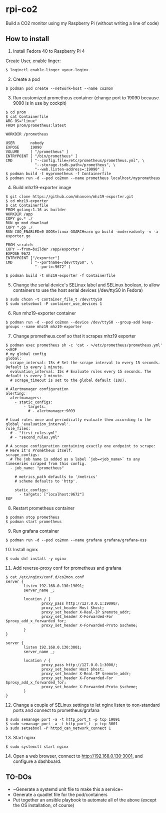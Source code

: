# rpi-co2
Build a CO2 monitor using my Raspberry Pi (without writing a line of code)

## How to install

1. Install Fedora 40 to Raspberry Pi 4

Create User, enable linger:
```
$ loginctl enable-linger <your-login>
```

2. Create a pod
```
$ podman pod create --network=host --name co2mon
```

3. Run customized prometheus container (change port to 19090 because 9090 is in use by cockpit)
```
$ cd prom
$ cat Containerfile
ARG OS="linux"
FROM prom/prometheus:latest

WORKDIR /prometheus

USER       nobody
EXPOSE     19090
VOLUME     [ "/prometheus" ]
ENTRYPOINT [ "/bin/prometheus" ]
CMD        [ "--config.file=/etc/prometheus/prometheus.yml", \
             "--storage.tsdb.path=/prometheus", \
             "--web.listen-address=:19090" ]
$ podman build -t myprometheus -f Containerfile
$ podman run -d --pod co2mon --name prometheus localhost/myprometheus
```

4. Build mhz19-exporter image
```
$ git clone https://github.com/mhansen/mhz19-exporter.git
$ cd mhz19-exporter
$ cat Containerfile
FROM golang:1.16 as builder
WORKDIR /app
COPY go.* ./
RUN go mod download
COPY *.go ./
RUN CGO_ENABLED=0 GOOS=linux GOARCH=arm go build -mod=readonly -v -a exporter.go

FROM scratch
COPY --from=builder /app/exporter /
EXPOSE 9672
ENTRYPOINT ["/exporter"]
CMD        [ "--portname=/dev/ttyS0", \
             "--port=:9672" ]

$ podman build -t mhz19-exporter -f Containerfile
```

5. Change the serial device's SELinux label and SELinux boolean, to allow containers to use the host serial devices (/dev/ttyS0 in Fedora)
```
$ sudo chcon -t container_file_t /dev/ttyS0
$ sudo setsebool -P container_use_devices 1
```

6. Run mhz19-exporter container
```
$ podman run -d --pod co2mon --device /dev/ttyS0 --group-add keep-groups --name mhz19 mhz19-exporter
```

7. Change prometheus.conf so that it scrapes mhz19 exporter
```
$ podman exec prometheus sh -c 'cat - >/etc/prometheus/prometheus.yml' <<EOF
# my global config
global:
  scrape_interval: 15s # Set the scrape interval to every 15 seconds. Default is every 1 minute.
  evaluation_interval: 15s # Evaluate rules every 15 seconds. The default is every 1 minute.
  # scrape_timeout is set to the global default (10s).

# Alertmanager configuration
alerting:
  alertmanagers:
    - static_configs:
        - targets:
          # - alertmanager:9093

# Load rules once and periodically evaluate them according to the global 'evaluation_interval'.
rule_files:
  # - "first_rules.yml"
  # - "second_rules.yml"

# A scrape configuration containing exactly one endpoint to scrape:
# Here it's Prometheus itself.
scrape_configs:
  # The job name is added as a label `job=<job_name>` to any timeseries scraped from this config.
  - job_name: "prometheus"

    # metrics_path defaults to '/metrics'
    # scheme defaults to 'http'.

    static_configs:
      - targets: ["localhost:9672"]
EOF
```

8. Restart prometheus container
```
$ podman stop prometheus
$ podman start prometheus
```

9. Run grafana container
```
$ podman run -d --pod co2mon --name grafana grafana/grafana-oss
```

10. Install nginx
```
$ sudo dnf install -y nginx
```

11. Add reverse-proxy conf for prometheus and grafana
```
$ cat /etc/nginx/conf.d/co2mon.conf
server {
        listen 192.168.0.130:19091;
        server_name _;

        location / {
                proxy_pass http://127.0.0.1:19090/;
                proxy_set_header Host $host;
                proxy_set_header X-Real-IP $remote_addr;
                proxy_set_header X-Forwarded-For $proxy_add_x_forwarded_for;
                proxy_set_header X-Forwarded-Proto $scheme;
        }
}

server {
        listen 192.168.0.130:3001;
        server_name _;

        location / {
                proxy_pass http://127.0.0.1:3000/;
                proxy_set_header Host $host;
                proxy_set_header X-Real-IP $remote_addr;
                proxy_set_header X-Forwarded-For $proxy_add_x_forwarded_for;
                proxy_set_header X-Forwarded-Proto $scheme;
        }
}
```

12. Change a couple of SELinux settings to let nginx listen to non-standard ports and connect to prometheus/grafana
```
$ sudo semanage port -a -t http_port_t -p tcp 19091
$ sudo semanage port -a -t http_port_t -p tcp 3001
$ sudo setsebool -P httpd_can_network_connect 1
```

13. Start nginx
```
$ sudo systemctl start nginx
```

14. Open a web browser, connect to http://192.168.0.130:3001, and configure a dashboard.

## TO-DOs
* ~Generate a systemd unit file to make this a service~
* Generate a quadlet file for the pod/containers
* Put together an ansible playbook to automate all of the above (except the OS installation, of course)
